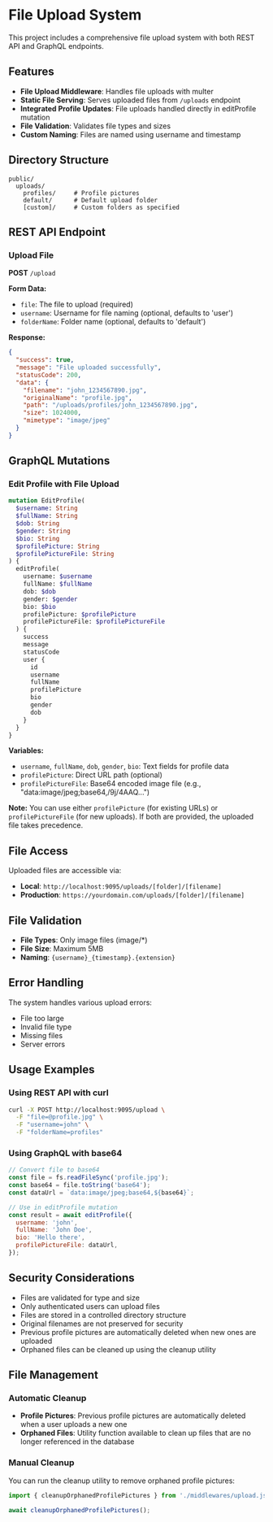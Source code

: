 # File Upload System

This project includes a comprehensive file upload system with both REST API and GraphQL endpoints.

## Features

- **File Upload Middleware**: Handles file uploads with multer
- **Static File Serving**: Serves uploaded files from `/uploads` endpoint
- **Integrated Profile Updates**: File uploads handled directly in editProfile mutation
- **File Validation**: Validates file types and sizes
- **Custom Naming**: Files are named using username and timestamp

## Directory Structure

```
public/
  uploads/
    profiles/     # Profile pictures
    default/      # Default upload folder
    [custom]/     # Custom folders as specified
```

## REST API Endpoint

### Upload File

**POST** `/upload`

**Form Data:**

- `file`: The file to upload (required)
- `username`: Username for file naming (optional, defaults to 'user')
- `folderName`: Folder name (optional, defaults to 'default')

**Response:**

```json
{
  "success": true,
  "message": "File uploaded successfully",
  "statusCode": 200,
  "data": {
    "filename": "john_1234567890.jpg",
    "originalName": "profile.jpg",
    "path": "/uploads/profiles/john_1234567890.jpg",
    "size": 1024000,
    "mimetype": "image/jpeg"
  }
}
```

## GraphQL Mutations

### Edit Profile with File Upload

```graphql
mutation EditProfile(
  $username: String
  $fullName: String
  $dob: String
  $gender: String
  $bio: String
  $profilePicture: String
  $profilePictureFile: String
) {
  editProfile(
    username: $username
    fullName: $fullName
    dob: $dob
    gender: $gender
    bio: $bio
    profilePicture: $profilePicture
    profilePictureFile: $profilePictureFile
  ) {
    success
    message
    statusCode
    user {
      id
      username
      fullName
      profilePicture
      bio
      gender
      dob
    }
  }
}
```

**Variables:**

- `username`, `fullName`, `dob`, `gender`, `bio`: Text fields for profile data
- `profilePicture`: Direct URL path (optional)
- `profilePictureFile`: Base64 encoded image file (e.g., "data:image/jpeg;base64,/9j/4AAQ...")

**Note:** You can use either `profilePicture` (for existing URLs) or `profilePictureFile` (for new uploads). If both are provided, the uploaded file takes precedence.

## File Access

Uploaded files are accessible via:

- **Local**: `http://localhost:9095/uploads/[folder]/[filename]`
- **Production**: `https://yourdomain.com/uploads/[folder]/[filename]`

## File Validation

- **File Types**: Only image files (image/\*)
- **File Size**: Maximum 5MB
- **Naming**: `{username}_{timestamp}.{extension}`

## Error Handling

The system handles various upload errors:

- File too large
- Invalid file type
- Missing files
- Server errors

## Usage Examples

### Using REST API with curl

```bash
curl -X POST http://localhost:9095/upload \
  -F "file=@profile.jpg" \
  -F "username=john" \
  -F "folderName=profiles"
```

### Using GraphQL with base64

```javascript
// Convert file to base64
const file = fs.readFileSync('profile.jpg');
const base64 = file.toString('base64');
const dataUrl = `data:image/jpeg;base64,${base64}`;

// Use in editProfile mutation
const result = await editProfile({
  username: 'john',
  fullName: 'John Doe',
  bio: 'Hello there',
  profilePictureFile: dataUrl,
});
```

## Security Considerations

- Files are validated for type and size
- Only authenticated users can upload files
- Files are stored in a controlled directory structure
- Original filenames are not preserved for security
- Previous profile pictures are automatically deleted when new ones are uploaded
- Orphaned files can be cleaned up using the cleanup utility

## File Management

### Automatic Cleanup

- **Profile Pictures**: Previous profile pictures are automatically deleted when a user uploads a new one
- **Orphaned Files**: Utility function available to clean up files that are no longer referenced in the database

### Manual Cleanup

You can run the cleanup utility to remove orphaned profile pictures:

```javascript
import { cleanupOrphanedProfilePictures } from './middlewares/upload.js';

await cleanupOrphanedProfilePictures();
```
